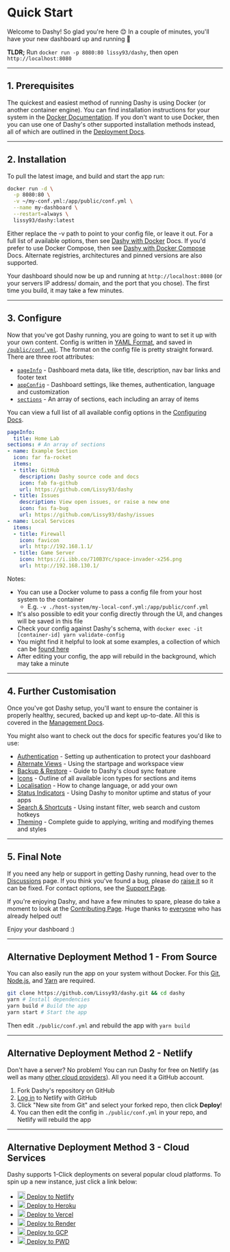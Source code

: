 # Quick Start

Welcome to Dashy! So glad you're here 😊 In a couple of minutes, you'll have your new dashboard up and running 🚀

**TLDR;** Run `docker run -p 8080:80 lissy93/dashy`, then open `http://localhost:8080`

---

## 1. Prerequisites

The quickest and easiest method of running Dashy is using Docker (or another container engine). You can find installation instructions for your system in the [Docker Documentation](https://docs.docker.com/get-docker/).
If you don't want to use Docker, then you can use one of Dashy's other supported installation methods instead, all of which are outlined in the [Deployment Docs](https://github.com/Lissy93/dashy/blob/master/docs/deployment.md).

---

## 2. Installation

To pull the latest image, and build and start the app run:

```bash
docker run -d \
  -p 8080:80 \
  -v ~/my-conf.yml:/app/public/conf.yml \
  --name my-dashboard \
  --restart=always \
  lissy93/dashy:latest
```

Either replace the -v path to point to your config file, or leave it out. For a full list of available options, then see [Dashy with Docker](https://github.com/Lissy93/dashy/blob/master/docs/deployment.md#deploy-with-docker) Docs. If you'd prefer to use Docker Compose, then see [Dashy with Docker Compose](https://github.com/Lissy93/dashy/blob/master/docs/deployment.md#using-docker-compose) Docs. Alternate registries, architectures and pinned versions are also supported.

Your dashboard should now be up and running at `http://localhost:8080` (or your servers IP address/ domain, and the port that you chose). The first time you build, it may take a few minutes.

---

## 3. Configure

Now that you've got Dashy running, you are going to want to set it up with your own content.
Config is written in [YAML Format](https://yaml.org/), and saved in [`/public/conf.yml`](https://github.com/Lissy93/dashy/blob/master/public/conf.yml).
The format on the config file is pretty straight forward. There are three root attributes:

- [`pageInfo`](https://github.com/Lissy93/dashy/blob/master/docs/configuring.md#pageinfo) - Dashboard meta data, like title, description, nav bar links and footer text
- [`appConfig`](https://github.com/Lissy93/dashy/blob/master/docs/configuring.md#appconfig-optional) - Dashboard settings, like themes, authentication, language and customization
- [`sections`](https://github.com/Lissy93/dashy/blob/master/docs/configuring.md#section) - An array of sections, each including an array of items

You can view a full list of all available config options in the [Configuring Docs](https://github.com/Lissy93/dashy/blob/master/docs/configuring.md).

```yaml
pageInfo:
  title: Home Lab
sections: # An array of sections
- name: Example Section
  icon: far fa-rocket
  items:
  - title: GitHub
    description: Dashy source code and docs
    icon: fab fa-github
    url: https://github.com/Lissy93/dashy
  - title: Issues
    description: View open issues, or raise a new one
    icon: fas fa-bug
    url: https://github.com/Lissy93/dashy/issues
- name: Local Services
  items:
  - title: Firewall
    icon: favicon
    url: http://192.168.1.1/
  - title: Game Server
    icon: https://i.ibb.co/710B3Yc/space-invader-x256.png
    url: http://192.168.130.1/
```

Notes:

- You can use a Docker volume to pass a config file from your host system to the container
  - E.g. `-v ./host-system/my-local-conf.yml:/app/public/conf.yml`
- It's also possible to edit your config directly through the UI, and changes will be saved in this file
- Check your config against Dashy's schema, with `docker exec -it [container-id] yarn validate-config`
- You might find it helpful to look at some examples, a collection of which can be [found here](https://gist.github.com/Lissy93/000f712a5ce98f212817d20bc16bab10)
- After editing your config, the app will rebuild in the background, which may take a minute

---

## 4. Further Customisation

Once you've got Dashy setup, you'll want to ensure the container is properly healthy, secured, backed up and kept up-to-date. All this is covered in the [Management Docs](https://github.com/Lissy93/dashy/blob/master/docs/management.md).

You might also want to check out the docs for specific features you'd like to use:

- [Authentication](/docs/authentication) - Setting up authentication to protect your dashboard
- [Alternate Views](/docs/alternate-views) - Using the startpage and workspace view
- [Backup & Restore](/docs/backup-restore) - Guide to Dashy's cloud sync feature
- [Icons](/docs/icons) - Outline of all available icon types for sections and items
- [Localisation](/docs/multi-language-support) - How to change language, or add your own
- [Status Indicators](/docs/status-indicators) - Using Dashy to monitor uptime and status of your apps
- [Search & Shortcuts](/docs/searching) - Using instant filter, web search and custom hotkeys
- [Theming](/docs/theming) - Complete guide to applying, writing and modifying themes and styles

---

## 5. Final Note

If you need any help or support in getting Dashy running, head over to the [Discussions](https://github.com/Lissy93/dashy/discussions) page. If you think you've found a bug, please do [raise it](https://github.com/Lissy93/dashy/issues/new/choose) so it can be fixed. For contact options, see the [Support Page](https://github.com/Lissy93/dashy/blob/master/.github/SUPPORT.md).

If you're enjoying Dashy, and have a few minutes to spare, please do take a moment to look at the [Contributing Page](https://github.com/Lissy93/dashy/blob/master/docs/contributing.md). Huge thanks to [everyone](https://github.com/Lissy93/dashy/blob/master/docs/credits.md) who has already helped out!

Enjoy your dashboard :)

---

## Alternative Deployment Method 1 - From Source

You can also easily run the app on your system without Docker. For this [Git](https://git-scm.com/downloads), [Node.js](https://nodejs.org/), and [Yarn](https://yarnpkg.com/) are required.

```bash
git clone https://github.com/Lissy93/dashy.git && cd dashy
yarn # Install dependencies
yarn build # Build the app
yarn start # Start the app
```

Then edit `./public/conf.yml` and rebuild the app with `yarn build`

---

## Alternative Deployment Method 2 - Netlify

Don't have a server? No problem! You can run Dashy for free on Netlify (as well as many [other cloud providers](/docs/deployment.md#deploy-to-cloud-service)). All you need it a GitHub account.

1. Fork Dashy's repository on GitHub
2. [Log in](app.netlify.com/login/) to Netlify with GitHub
3. Click "New site from Git" and select your forked repo, then click **Deploy**!
4. You can then edit the config in `./public/conf.yml` in your repo, and Netlify will rebuild the app

---

## Alternative Deployment Method 3 - Cloud Services

Dashy supports 1-Click deployments on several popular cloud platforms. To spin up a new instance, just click a link below:

- [<img src="https://i.ibb.co/ZxtzrP3/netlify.png" width="18"/> Deploy to Netlify](https://app.netlify.com/start/deploy?repository=https://github.com/lissy93/dashy)
- [<img src="https://i.ibb.co/d2P1WZ7/heroku.png" width="18"/> Deploy to Heroku](https://heroku.com/deploy?template=https://github.com/Lissy93/dashy)
- [<img src="https://i.ibb.co/Ld2FZzb/vercel.png" width="18"/> Deploy to Vercel](https://vercel.com/new/project?template=https://github.com/lissy93/dashy)
- [<img src="https://i.ibb.co/xCHtzgh/render.png" width="18"/> Deploy to Render](https://render.com/deploy?repo=https://github.com/lissy93/dashy/tree/deploy_render)
- [<img src="https://i.ibb.co/J7MGymY/googlecloud.png" width="18"/> Deploy to GCP](https://deploy.cloud.run/?git_repo=https://github.com/lissy93/dashy.git)
- [<img src="https://i.ibb.co/HVWVYF7/docker.png" width="18"/> Deploy to PWD](https://labs.play-with-docker.com/?stack=https://raw.githubusercontent.com/Lissy93/dashy/master/docker-compose.yml)
